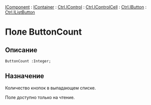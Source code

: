 ﻿---
Link: .Ctrl.IListButton.@ButtonCount
---

[IComponent](topic:Com.Custom.ComClasses.IComponent.Default) :
[IContainer](topic:Com.Custom.ComClasses.IContainer.Default) :
[Ctrl.IControl](topic:Com.Custom.ComClasses.Ctrl.IControl.Default) :
[Ctrl.IControlCell](topic:Com.Custom.ComClasses.Ctrl.IControlCell.Default) :
[Ctrl.IButton](topic:Com.Custom.ComClasses.Ctrl.IButton.Default) :
[Ctrl.IListButton](Default)

# Поле ButtonCount

## Описание

    ButtonCount :Integer;

## Назначение

Количество кнопок в выпадающем списке.

Поле доступно только на чтение.